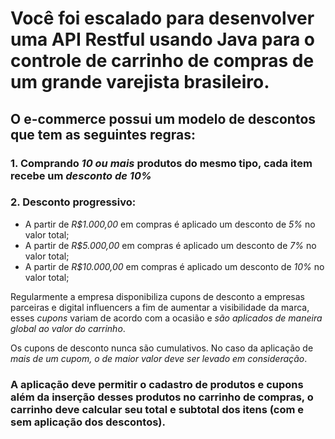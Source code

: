# Você foi escalado para desenvolver uma API Restful usando Java para o controle de carrinho de compras de um grande varejista brasileiro.

## O e-commerce possui um modelo de descontos que tem as seguintes regras:

### 1. Comprando *10 ou mais* produtos do mesmo tipo, cada item recebe um *desconto de 10%*

### 2. Desconto progressivo:
- A partir de *R$1.000,00* em compras é aplicado um desconto de *5%* no valor total;
- A partir de *R$5.000,00* em compras é aplicado um desconto de *7%* no valor total;
- A partir de *R$10.000,00* em compras é aplicado um desconto de *10%* no valor total;

Regularmente a empresa disponibiliza cupons de desconto a empresas parceiras e digital influencers a fim de aumentar a visibilidade da marca, esses *cupons* variam de acordo com a ocasião e *são aplicados de maneira global ao valor do carrinho*.

Os cupons de desconto nunca são cumulativos. No caso da aplicação de *mais de um cupom, o de maior valor deve ser levado em consideração*.

### A aplicação deve permitir o **cadastro de produtos e cupons** além da inserção desses produtos no **carrinho de compras**, o carrinho deve **calcular seu total e subtotal dos itens** (com e sem aplicação dos descontos).